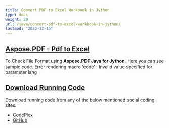 ```yaml
---
title: Convert PDF to Excel Workbook in Jython
type: docs
weight: 20
url: /java/convert-pdf-to-excel-workbook-in-jython/
lastmod: "2020-12-16"
---
```


## <ins>**Aspose.PDF - Pdf to Excel**
To Check File Format using **Aspose.PDF Java for Jython**. Here you can see sample code.
Error rendering macro 'code' : Invalid value specified for parameter lang
## <ins>**Download Running Code**
Download running code from any of the below mentioned social coding sites:

- [CodePlex](https://asposepdfjavajython.codeplex.com/releases)
- [GitHub](https://github.com/aspose-pdf/Aspose.PDF-for-Java/releases)

